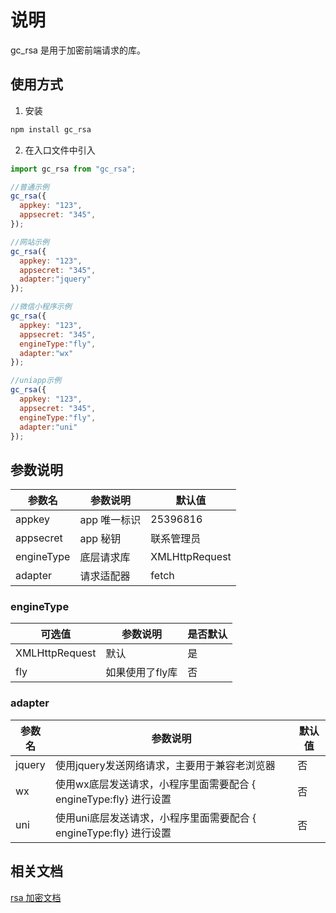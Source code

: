 # 说明

gc_rsa 是用于加密前端请求的库。

## 使用方式

1. 安装

```bash
npm install gc_rsa
```

2. 在入口文件中引入

```javascript
import gc_rsa from "gc_rsa";

//普通示例
gc_rsa({
  appkey: "123",
  appsecret: "345",
});

//网站示例
gc_rsa({
  appkey: "123",
  appsecret: "345",
  adapter:"jquery"
});

//微信小程序示例
gc_rsa({
  appkey: "123",
  appsecret: "345",
  engineType:"fly",
  adapter:"wx"
});

//uniapp示例
gc_rsa({
  appkey: "123",
  appsecret: "345",
  engineType:"fly",
  adapter:"uni"
});
```

## 参数说明

| 参数名     | 参数说明     | 默认值         |
| ---------- | ------------ | -------------- |
| appkey     | app 唯一标识 | 25396816       |
| appsecret  | app 秘钥     | 联系管理员     |
| engineType | 底层请求库   | XMLHttpRequest |
| adapter    | 请求适配器   | fetch          |

### engineType

| 可选值         | 参数说明        | 是否默认 |
| -------------- | --------------- | -------- |
| XMLHttpRequest | 默认            | 是       |
| fly            | 如果使用了fly库 | 否       |

### adapter

| 参数名 | 参数说明                                                           | 默认值 |
| ------ | ------------------------------------------------------------------ | ------ |
| jquery | 使用jquery发送网络请求，主要用于兼容老浏览器                       | 否     |
| wx     | 使用wx底层发送请求，小程序里面需要配合 { engineType:fly} 进行设置  | 否     |
| uni    | 使用uni底层发送请求，小程序里面需要配合 { engineType:fly} 进行设置 | 否     |

## 相关文档

[rsa 加密文档](https://cf.ihotel.cn/pages/viewpage.action?pageId=24840611)
